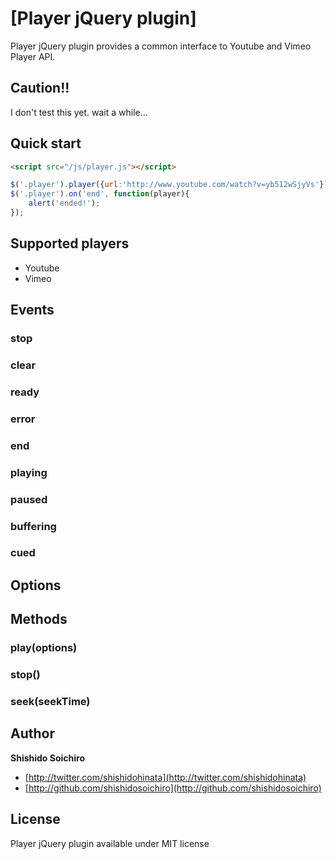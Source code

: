 # [Player jQuery plugin]

Player jQuery plugin provides a common interface to Youtube and Vimeo Player API.


## Caution!!

I don't test this yet. wait a while...

## Quick start

```html
<script src="/js/player.js"></script>
```

```javascript
$('.player').player({url:'http://www.youtube.com/watch?v=yb512wSjyVs'});
$('.player').on('end', function(player){
	alert('ended!');
});
```

## Supported players

* Youtube 
* Vimeo

## Events

### stop
### clear
### ready
### error
### end
### playing
### paused
### buffering
### cued

## Options

## Methods

### play(options)

### stop()

### seek(seekTime)

## Author

**Shishido Soichiro**

+ [http://twitter.com/shishidohinata](http://twitter.com/shishidohinata)
+ [http://github.com/shishidosoichiro](http://github.com/shishidosoichiro)



## License

Player jQuery plugin available under MIT license

